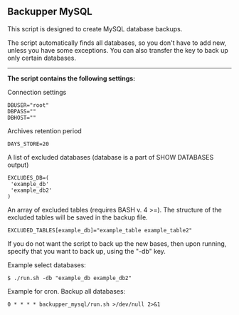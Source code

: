 Backupper MySQL
---------------
This script is designed to create MySQL database backups.

The script automatically finds all databases, so you don't have to add new, unless you have some exceptions. You can also transfer the key to back up only certain databases.

----------

**The script contains the following settings:**

Connection settings

    DBUSER="root"
    DBPASS=""
    DBHOST=""

Archives retention period

    DAYS_STORE=20

A list of excluded databases (database is a part of SHOW DATABASES output)

    EXCLUDES_DB=(
     'example_db'
     'example_db2'
    )

An array of excluded tables (requires BASH v. 4 >=). 
The structure of the excluded tables will be saved in the backup file.

    EXCLUDED_TABLES[example_db]="example_table example_table2"

If you do not want the script to back up the new bases, then upon running, specify that you want to back up, using the "-db" key.

Example select databases:  

    $ ./run.sh -db "example_db example_db2"

Example for cron. Backup all databases:

    0 * * * * backupper_mysql/run.sh >/dev/null 2>&1

